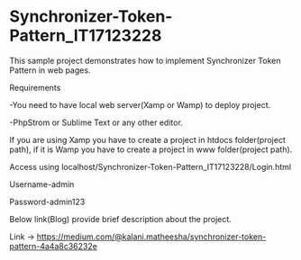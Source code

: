 # Synchronizer-Token-Pattern_IT17123228
This sample project demonstrates how to implement Synchronizer Token Pattern in web pages.

Requirements

-You need to have local web server(Xamp or Wamp) to deploy project.

-PhpStrom or Sublime Text or any other editor.

If you are using Xamp you have to create a project in htdocs folder(project path), if it is Wamp you have to create a project in www folder(project path).

Access using localhost/Synchronizer-Token-Pattern_IT17123228/Login.html

Username-admin

Password-admin123

Below link(Blog) provide brief description about the project.

Link -> https://medium.com/@kalani.matheesha/synchronizer-token-pattern-4a4a8c36232e
